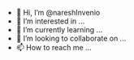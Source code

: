 - 👋 Hi, I’m @nareshInvenio
- 👀 I’m interested in ...
- 🌱 I’m currently learning ...
- 💞️ I’m looking to collaborate on ...
- 📫 How to reach me ...

<!---
nareshInvenio/nareshInvenio is a ✨ special ✨ repository because its `README.md` (this file) appears on your GitHub profile.
You can click the Preview link to take a look at your changes.
--->

